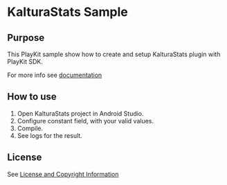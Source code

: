 # KalturaStats Sample

## Purpose

This PlayKit sample show how to create and setup KalturaStats plugin with PlayKit SDK.

For more info see [documentation](https://vpaas.kaltura.com/documentation/Mobile-Video-Player-SDKs/v3_Android_Analytics.html)

## How to use

1. Open KalturaStats project in Android Studio.
2. Configure constant field, with your valid values.
3. Compile.
4. See logs for the result.

## License

See [License and Copyright Information](https://github.com/kaltura/playkit-android-samples#license-and-copyright-information)
